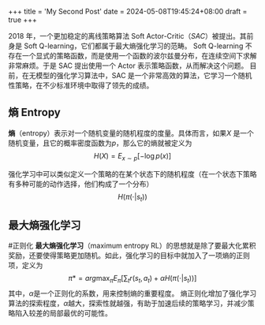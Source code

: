 +++
title = 'My Second Post'
date = 2024-05-08T19:45:24+08:00
draft = true
+++

2018 年，一个更加稳定的离线策略算法 Soft Actor-Critic（*SAC*）被提出。其前身是 Soft Q-learning，它们都属于最大熵强化学习的范畴。
	Soft Q-learning 不存在一个显式的策略函数，而是使用一个函数的波尔兹曼分布，在连续空间下求解非常麻烦。于是 SAC 提出使用一个 Actor 表示策略函数，从而解决这个问题。
目前，在无模型的强化学习算法中，SAC 是一个非常高效的算法，它学习一个随机性策略，在不少标准环境中取得了领先的成绩。

## 熵 Entropy
**熵**（entropy）表示对一个随机变量的随机程度的度量。具体而言，如果$X$ 是一个随机变量，且它的概率密度函数为$p$，那么它的熵就被定义为$$H(X)=E_{x\sim p}[-\log p(x)]$$

强化学习中可以类似定义一个策略的在某个状态下的随机程度（在一个状态下策略有多种可能的动作选择，他们构成了一个分布）$$H(\pi(\cdot | s_t))$$


## 最大熵强化学习
#正则化
**最大熵强化学习**（maximum entropy RL）的思想就是除了要最大化累积奖励，还要使得策略更加随机。如此，强化学习的目标中就加入了一项熵的正则项，定义为$$\pi*=arg\max_{\pi}E_{\pi}[\sum_t r(s_t,a_t)+\alpha H(\pi(\cdot | s_t))]$$
其中，$\alpha$是一个正则化的系数，用来控制熵的重要程度。
	熵正则化增加了强化学习算法的探索程度，$\alpha$越大，探索性就越强，有助于加速后续的策略学习，并减少策略陷入较差的局部最优的可能性。


